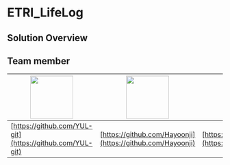 # ETRI_LifeLog

## Solution Overview
## Team member
|<img src="https://avatars.githubusercontent.com/YUL-git" width="100">| <img src="https://avatars.githubusercontent.com/u/94597954?v=4" width="100">|<img src="https://avatars.githubusercontent.com/u/99518647?v=4" width="100">|
|-|-|-|
|[https://github.com/YUL-git](https://github.com/YUL-git)|[https://github.com/Hayoonji](https://github.com/Hayoonji)|[https://github.com/dbnub](https://github.com/dbnub)|
